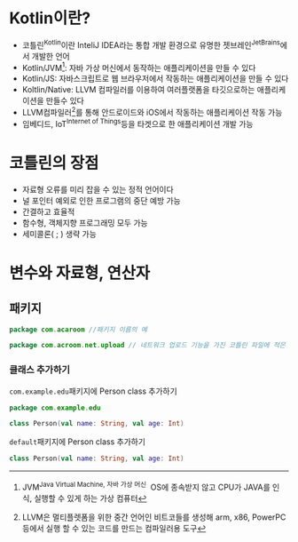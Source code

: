 # Kotlin이란?

- 코틀린<sup>Kotlin</sup>이란 InteliJ IDEA라는 통합 개발 환경으로 유명한 젯브레인<sup>JetBrains</sup>에서 개발한 언어
- Kotlin/JVM[^1]: 자바 가상 머신에서 동작하는 애플리케이션을 만들 수 있다
- Kotlin/JS: 자바스크립트로 웹 브라우저에서 작동하는 애플리케이션을 만들 수 있다
- Koltlin/Native: LLVM 컴파일러를 이용하여 여러플랫폼을 타깃으로하는 애플리케이션을 만들수 있다
- LLVM컴파일러[^2]를 통해 안드로이드와 iOS에서 작동하는 애플리케이션 작동 가능
- 임베디드, IoT<sup>Internet of Things</sup>등을 타겟으로 한 애플리케이션 개발 가능

[^1]: JVM<sup>Java Virtual Machine, 자바 가상 머신</sup>  OS에 종속받지 않고 CPU가 JAVA를 인식, 실행할 수 있게 하는 가상 컴퓨터
[^2]: LLVM은 멀티플렛폼을 위한 중간 언어인 비트코들를 생성해 arm, x86, PowerPC 등에서 실행 할 수 있는 코드를 만드는 컴파일러용 도구

# 코틀린의 장점
- 자료형 오류를 미리 잡을 수 있는 정적 언어이다
- 널 포인터 예외로 인한 프로그램의 중단 예방 가능
- 간결하고 효율적
- 함수형, 객체지향 프로그래밍 모두 가능
- 세미콜론( ; ) 생략 가능

# 변수와 자료형, 연산자
## 패키지

```kotlin
package com.acaroom //패키지 이름의 예
```
```kotlin
package com.acroom.net.upload // 네트워크 업로드 기능을 가진 코틀린 파일에 적은 패키지 이름
```

### 클래스 추가하기

`com.example.edu`패키지에 Person class 추가하기
```kotlin
package com.example.edu

class Person(val name: String, val age: Int)
```

`default`패키지에 Person class 추가하기
```kotlin
class Person(val name: String, val age: Int)
```


